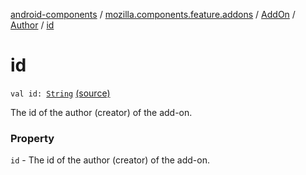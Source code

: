 [android-components](../../../index.md) / [mozilla.components.feature.addons](../../index.md) / [AddOn](../index.md) / [Author](index.md) / [id](./id.md)

# id

`val id: `[`String`](https://kotlinlang.org/api/latest/jvm/stdlib/kotlin/-string/index.html) [(source)](https://github.com/mozilla-mobile/android-components/blob/master/components/feature/addons/src/main/java/mozilla/components/feature/addons/AddOn.kt#L64)

The id of the author (creator) of the add-on.

### Property

`id` - The id of the author (creator) of the add-on.